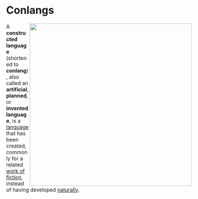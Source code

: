 # Conlangs

<img width="440" align="right" src="https://upload.wikimedia.org/wikipedia/commons/f/f9/Conlangflag.svg" />

A **constructed language** (shortened to **conlang**), also called an **artificial**, **planned**, or **invented language**, is a [language](https://en.wikipedia.org/wiki/Language) that has been created, commonly for a related [work of fiction](https://en.wikipedia.org/wiki/Fiction), instead of having developed [naturally](https://en.wikipedia.org/wiki/Natural_language).
